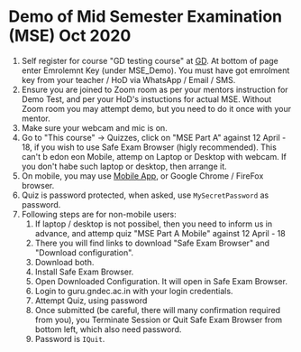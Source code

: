 # Demo of Mid Semester Examination (MSE) Oct 2020

1. Self register for course "GD testing course" at [GD](https://guru.gndec.ac.in/enrol/index.php?id=866). At bottom of page enter Emrolemnt Key (under MSE_Demo). You must have got emrolment key from your teacher / HoD via WhatsApp / Email / SMS.
1. Ensure you are joined to Zoom room as per your mentors instruction for Demo Test, and per your HoD's instuctions for actual MSE.
Without Zoom room you may attempt demo, but you need to do it once with your mentor.
1. Make sure your webcam and mic is on.
1. Go to "This course" -> Quizzes, click on "MSE Part A" against 12 April - 18, if you wish to use Safe Exam Browser (higly recommended). This can't b edon eon Mobile, attemp on Laptop or Desktop with webcam. If you don't habe such laptop or desktop, then arrange it.
1. On mobile, you may use [Mobile App](https://moodle.com/app/#mobile-app), or Google Chrome / FireFox browser.
1. Quiz is password protected, when asked, use `MySecretPassword` as password.
1. Following steps are for non-mobile users:
    1. If laptop / desktop is not possibel, then you need to inform us in advance, and attemp quiz "MSE Part A Mobile" against 12 April - 18
    1. There you will find links to download "Safe Exam Browser" and "Download configuration".
    1. Download both.
    1. Install Safe Exam Browser.
    1. Open Downloaded Configuration. It will open in Safe Exam Browser.
    1. Login to guru.gndec.ac.in with your login credentials.
    1. Attempt Quiz, using password
    1. Once submitted (be careful, there will many confirmation required from you), you Terminate Session or Quit Safe Exam Browser from bottom left, which also need password.
    1. Password is `IQuit`.
